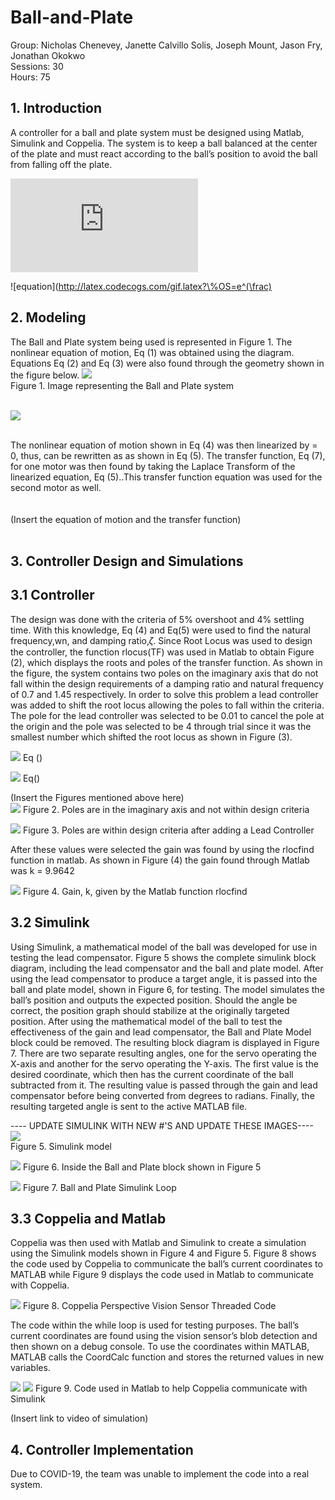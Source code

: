 # Ball-and-Plate
Group: Nicholas Chenevey, Janette Calvillo Solis, Joseph Mount, Jason Fry, Jonathan Okokwo <br>
Sessions: 30 <br>
Hours: 75 <br>
## 1. Introduction <br>
A controller for a ball and plate system must be designed using Matlab, Simulink and Coppelia. The system is to keep a ball balanced at the center of the plate and must react according to the ball’s position to avoid the ball from falling off the plate.

![equation](http://latex.codecogs.com/gif.latex?Concentration%3D%5Cfrac%7BTotalTemplate%7D%7BTotalVolume%7D) 

![equation](http://latex.codecogs.com/gif.latex?\%OS=e^(\frac) 
## 2. Modeling 
The Ball and Plate system being used is represented in Figure 1. The nonlinear equation of motion, Eq (1) was obtained using the diagram. Equations Eq (2) and Eq (3) were  also found through the geometry shown in the figure below.
![](ImageofSystem.PNG) <br>
Figure 1. Image representing the Ball and Plate system <br>
<br>

![](equation1.PNG) <br>

<br>
The nonlinear equation of motion shown in Eq (4) was then linearized by = 0, thus, can be rewritten as  as shown in Eq (5). The transfer function, Eq (7), for one motor was then found by taking the Laplace Transform of the linearized equation, Eq (5)..This transfer function equation was used for the second motor as well. <br>
<br>
<br>
(Insert the equation of motion and the transfer function)

<br>
<br>


## 3. Controller Design and Simulations

## 3.1 Controller
The design was done with the criteria of 5% overshoot and 4% settling time. With this knowledge, Eq (4) and Eq(5) were used to find the natural frequency,wn, and damping ratio,𝜁.
Since Root Locus was used to design the controller, the function rlocus(TF) was used in Matlab to obtain Figure (2), which displays the roots and poles of the transfer function. As shown in the figure, the system contains two poles on the imaginary axis that do not fall within the design requirements of a damping ratio and natural frequency of 0.7 and 1.45 respectively. In order to solve this problem a lead controller was added to shift the root locus allowing the poles to fall within the criteria. The pole for the lead controller was selected to be 0.01 to cancel the pole at the origin  and the pole was selected to be 4 through trial since it was the smallest number which shifted the root locus as shown in Figure (3).

![](PecerntOvershootEQ.PNG)      Eq () <br>
                                          
![](SettlingTimeEQ.PNG)          Eq() <br>

(Insert the Figures mentioned above here) <br>
![](Figure2.PNG)
Figure 2. Poles are in the imaginary axis and not within design criteria <br>

![](Figure3.PNG)
Figure 3. Poles are within design criteria after adding a Lead Controller <br>

After these values were selected the gain was found by using the rlocfind function in matlab. As shown in Figure (4) the gain found through Matlab was k = 9.9642 <br>

![](Figure4.PNG)
Figure 4. Gain, k, given by the Matlab function rlocfind <br>




## 3.2 Simulink
Using Simulink, a mathematical model of the ball was developed for use in testing the lead compensator. Figure 5 shows the complete simulink block diagram, including the lead compensator and the ball and plate model. After using the lead compensator to produce a target angle, it is passed into the ball and plate model, shown in Figure 6,  for testing. The model simulates the ball’s position and outputs the expected position. Should the angle be correct, the position graph should stabilize at the originally targeted position. 
After using the mathematical model of the ball to test the effectiveness of the gain and lead compensator, the Ball and Plate Model block could be removed. The resulting block diagram is displayed in Figure 7. There are two separate resulting angles, one for the servo operating the X-axis and another for the servo operating the Y-axis. The first value is the desired coordinate, which then has the current coordinate of the ball subtracted from it. The resulting value is passed through the gain and lead compensator before being converted from degrees to radians. Finally, the resulting targeted angle is sent to the active MATLAB file. 

---- UPDATE SIMULINK WITH NEW #'S AND UPDATE THESE IMAGES----
![](Figure5.PNG) <br>
Figure 5. Simulink model 


![](Figure6.PNG)
Figure 6. Inside the Ball and Plate block shown in Figure 5

![](Figure7.PNG)
Figure 7. Ball and Plate Simulink Loop
## 3.3 Coppelia and Matlab
Coppelia was then used with Matlab and Simulink to create a simulation using the Simulink models shown in Figure 4 and Figure 5. Figure 8 shows the code used by Coppelia to communicate the ball’s current coordinates to MATLAB while Figure 9 displays the code used in Matlab to communicate with Coppelia.


![](Figure8.png)
Figure 8. Coppelia Perspective Vision Sensor Threaded Code

The code within the while loop is used for testing purposes. The ball’s current coordinates are found using the vision sensor’s blob detection and then shown on a debug console. To use the coordinates within MATLAB, MATLAB calls the CoordCalc function and stores the returned values in new variables. 

![](SImulationCodePart1.PNG)
![](SImulationCodePart2.PNG)
Figure 9. Code used in Matlab to help Coppelia communicate with Simulink


(Insert link to video of simulation)


## 4. Controller Implementation
Due to COVID-19, the team was unable to implement the code into a real system.
